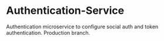 # Authentication-Service
Authentication microservice to configure social auth and token authentication.
Production branch.

